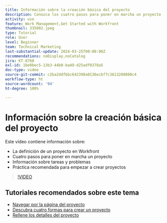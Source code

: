```yaml
---
title: Información sobre la creación básica del proyecto
description: Conozca los cuatro pasos para poner en marcha un proyecto, su definición y las tres formas más frecuentes de crearlos.
activity: use
feature: Work Management,Get Started with Workfront
thumbnail: 335082.jpeg
type: Tutorial
role: User
level: Beginner
team: Technical Marketing
last-substantial-update: 2024-03-25T00:00:00Z
recommendations: noDisplay,noCatalog
jira: KT-8768
exl-id: 1be0bec5-13b3-44b0-ba49-d25adf0378a5
doc-type: video
source-git-commit: c2ba2ddfbbc642398a0136ecbf7c3613208080c4
workflow-type: ht
source-wordcount: '94'
ht-degree: 100%

---
```


# Información sobre la creación básica del proyecto

Este vídeo contiene información sobre:

* La definición de un proyecto en Workfront
* Cuatro pasos para poner en marcha un proyecto
* Información sobre tareas y problemas
* Práctica recomendada para empezar a crear proyectos

>[!VIDEO](https://video.tv.adobe.com/v/335082/?quality=12&learn=on)

## Tutoriales recomendados sobre este tema

* [Navegar por la página del proyecto](https://experienceleague.adobe.com/en/docs/workfront-learn/tutorials-workfront/manage-work/projects/navigate-the-project-page)
* [Descubra cuatro formas para crear un proyecto](https://experienceleague.adobe.com/en/docs/workfront-learn/tutorials-workfront/manage-work/projects/understand-other-ways-to-create-projects)
* [Rellene los detalles del proyecto](https://experienceleague.adobe.com/es/docs/workfront-learn/tutorials-workfront/manage-work/projects/fill-in-the-project-details)


